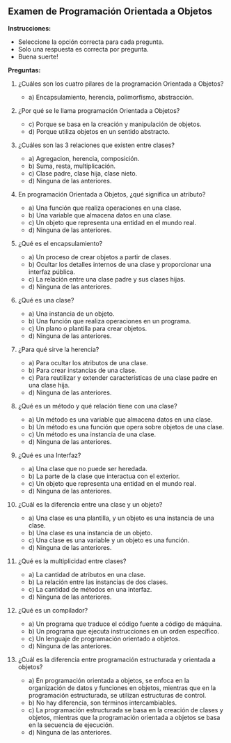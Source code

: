 ## Examen de Programación Orientada a Objetos

**Instrucciones:**
- Seleccione la opción correcta para cada pregunta.
- Solo una respuesta es correcta por pregunta.
- Buena suerte!

**Preguntas:**

1. ¿Cuáles son los cuatro pilares de la programación Orientada a Objetos?
   - a) Encapsulamiento, herencia, polimorfismo, abstracción.

2. ¿Por qué se le llama programación Orientada a Objetos?
   - c) Porque se basa en la creación y manipulación de objetos.
   - d) Porque utiliza objetos en un sentido abstracto.

3. ¿Cuáles son las 3 relaciones que existen entre clases?
   - a) Agregacion, herencia, composición.
   - b) Suma, resta, multiplicación.
   - c) Clase padre, clase hija, clase nieto.
   - d) Ninguna de las anteriores.

4. En programación Orientada a Objetos, ¿qué significa un atributo?
   - a) Una función que realiza operaciones en una clase.
   - b) Una variable que almacena datos en una clase.
   - c) Un objeto que representa una entidad en el mundo real.
   - d) Ninguna de las anteriores.

5. ¿Qué es el encapsulamiento?
   - a) Un proceso de crear objetos a partir de clases.
   - b) Ocultar los detalles internos de una clase y proporcionar una interfaz pública.
   - c) La relación entre una clase padre y sus clases hijas.
   - d) Ninguna de las anteriores.

6. ¿Qué es una clase?
   - a) Una instancia de un objeto.
   - b) Una función que realiza operaciones en un programa.
   - c) Un plano o plantilla para crear objetos.
   - d) Ninguna de las anteriores.

7. ¿Para qué sirve la herencia?
   - a) Para ocultar los atributos de una clase.
   - b) Para crear instancias de una clase.
   - c) Para reutilizar y extender características de una clase padre en una clase hija.
   - d) Ninguna de las anteriores.

8. ¿Qué es un método y qué relación tiene con una clase?
   - a) Un método es una variable que almacena datos en una clase.
   - b) Un método es una función que opera sobre objetos de una clase.
   - c) Un método es una instancia de una clase.
   - d) Ninguna de las anteriores.

9. ¿Qué es una Interfaz?
   - a) Una clase que no puede ser heredada.
   - b) La parte de la clase que interactua con el exterior.
   - c) Un objeto que representa una entidad en el mundo real.
   - d) Ninguna de las anteriores.

10. ¿Cuál es la diferencia entre una clase y un objeto?
    - a) Una clase es una plantilla, y un objeto es una instancia de una clase.
    - b) Una clase es una instancia de un objeto.
    - c) Una clase es una variable y un objeto es una función.
    - d) Ninguna de las anteriores.

11. ¿Qué es la multiplicidad entre clases?
    - a) La cantidad de atributos en una clase.
    - b) La relación entre las instancias de dos clases.
    - c) La cantidad de métodos en una interfaz.
    - d) Ninguna de las anteriores.

12. ¿Qué es un compilador?
    - a) Un programa que traduce el código fuente a código de máquina.
    - b) Un programa que ejecuta instrucciones en un orden específico.
    - c) Un lenguaje de programación orientado a objetos.
    - d) Ninguna de las anteriores.

13. ¿Cuál es la diferencia entre programación estructurada y orientada a objetos?
    - a) En programación orientada a objetos, se enfoca en la organización de datos y funciones en objetos, mientras que en la programación estructurada, se utilizan estructuras de control.
    - b) No hay diferencia, son términos intercambiables.
    - c) La programación estructurada se basa en la creación de clases y objetos, mientras que la programación orientada a objetos se basa en la secuencia de ejecución.
    - d) Ninguna de las anteriores.

